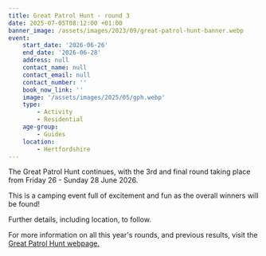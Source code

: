 ```yaml
---
title: Great Patrol Hunt - round 3
date: 2025-07-05T08:12:00 +01:00
banner_image: /assets/images/2023/09/great-patrol-hunt-banner.webp
event:
    start_date: '2026-06-26'
    end_date: '2026-06-28'
    address: null
    contact_name: null
    contact_email: null
    contact_number: ''
    book_now_link: ''
    image: '/assets/images/2025/05/gph.webp'
    type:
        - Activity
        - Residential
    age-group:
        - Guides
    location:
        - Hertfordshire
---
```

The Great Patrol Hunt continues, with the 3rd and final round taking place from Friday 26 - Sunday 28 June 2026.

This is a camping event full of excitement and fun as the overall winners will be found!

Further details, including location, to follow.

For more information on all this year's rounds, and previous results, visit the [Great Patrol Hunt webpage.](/great-patrol-hunt/)
